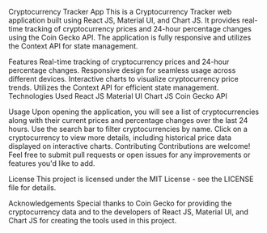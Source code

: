 Cryptocurrency Tracker App
This is a Cryptocurrency Tracker web application built using React JS, Material UI, and Chart JS. It provides real-time tracking of cryptocurrency prices and 24-hour percentage changes using the Coin Gecko API. The application is fully responsive and utilizes the Context API for state management.

Features
Real-time tracking of cryptocurrency prices and 24-hour percentage changes.
Responsive design for seamless usage across different devices.
Interactive charts to visualize cryptocurrency price trends.
Utilizes the Context API for efficient state management.
Technologies Used
React JS
Material UI
Chart JS
Coin Gecko API

Usage
Upon opening the application, you will see a list of cryptocurrencies along with their current prices and percentage changes over the last 24 hours.
Use the search bar to filter cryptocurrencies by name.
Click on a cryptocurrency to view more details, including historical price data displayed on interactive charts.
Contributing
Contributions are welcome! Feel free to submit pull requests or open issues for any improvements or features you'd like to add.

License
This project is licensed under the MIT License - see the LICENSE file for details.

Acknowledgements
Special thanks to Coin Gecko for providing the cryptocurrency data and to the developers of React JS, Material UI, and Chart JS for creating the tools used in this project.


